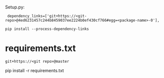 Setup.py:

```
 dependency_links=['git+https://<git-repo>@4ed6231457c244b8459037ee2224b0ef430cf766#egg=<package-name>-0'],
 ```
 
 ```
 pip install --process-dependency-links
 ```
 
 
# requirements.txt

```
git+https://<git repo>@master
```

pip install -r requirements.txt

